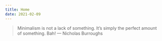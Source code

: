 ```yaml
---
title: Home
date: 2021-02-09
---
```

> Minimalism is not a lack of something. It’s simply the perfect amount of something. Bah!
> — Nicholas Burroughs

